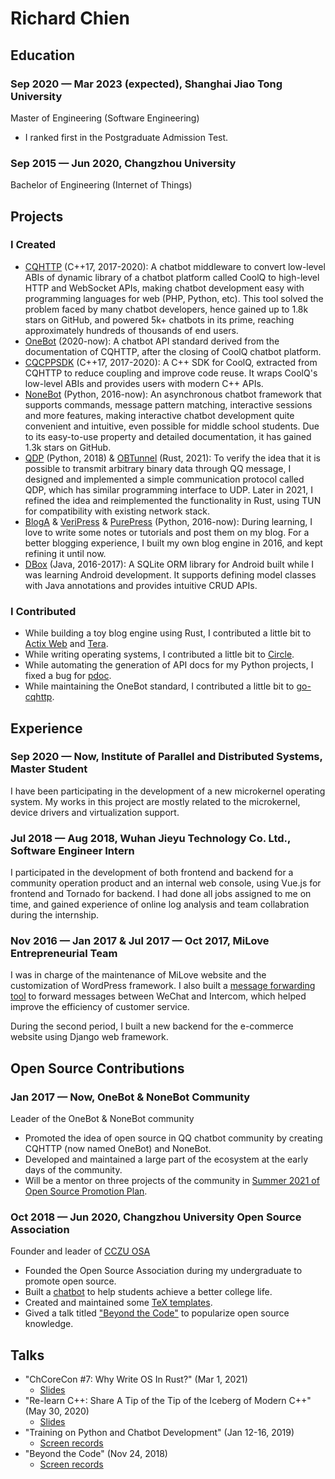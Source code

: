 # Richard Chien

## Education

### Sep 2020 — Mar 2023 (expected), Shanghai Jiao Tong University

Master of Engineering (Software Engineering)

- I ranked first in the Postgraduate Admission Test.

### Sep 2015 — Jun 2020, Changzhou University

Bachelor of Engineering (Internet of Things)

## Projects

### I Created

- [CQHTTP](https://github.com/kyubotics/coolq-http-api) (C++17, 2017-2020): A chatbot middleware to convert low-level ABIs of dynamic library of a chatbot platform called CoolQ to high-level HTTP and WebSocket APIs, making chatbot development easy with programming languages for web (PHP, Python, etc). This tool solved the problem faced by many chatbot developers, hence gained up to 1.8k stars on GitHub, and powered 5k+ chatbots in its prime, reaching approximately hundreds of thousands of end users.
- [OneBot](https://github.com/botuniverse/onebot) (2020-now): A chatbot API standard derived from the documentation of CQHTTP, after the closing of CoolQ chatbot platform.
- [CQCPPSDK](https://github.com/kyubotics/cqcppsdk) (C++17, 2017-2020): A C++ SDK for CoolQ, extracted from CQHTTP to reduce coupling and improve code reuse. It wraps CoolQ's low-level ABIs and provides users with modern C++ APIs.
- [NoneBot](https://github.com/nonebot/nonebot) (Python, 2016-now): An asynchronous chatbot framework that supports commands, message pattern matching, interactive sessions and more features, making interactive chatbot development quite convenient and intuitive, even possible for middle school students. Due to its easy-to-use property and detailed documentation, it has gained 1.3k stars on GitHub.
- [QDP](https://github.com/richardchien/qdp) (Python, 2018) & [OBTunnel](https://github.com/richardchien/obtunnel) (Rust, 2021): To verify the idea that it is possible to transmit arbitrary binary data through QQ message, I designed and implemented a simple communication protocol called QDP, which has similar programming interface to UDP. Later in 2021, I refined the idea and reimplemented the functionality in Rust, using TUN for compatibility with existing network stack.
- [BlogA](https://github.com/verilab/blog-a) & [VeriPress](https://github.com/verilab/veripress) & [PurePress](https://github.com/verilab/purepress) (Python, 2016-now): During learning, I love to write some notes or tutorials and post them on my blog. For a better blogging experience, I built my own blog engine in 2016, and kept refining it until now.
- [DBox](https://github.com/richardchien-archive/dbox) (Java, 2016-2017): A SQLite ORM library for Android built while I was learning Android development. It supports defining model classes with Java annotations and provides intuitive CRUD APIs.

### I Contributed

- While building a toy blog engine using Rust, I contributed a little bit to [Actix Web](https://github.com/actix/actix-web/pull/1934) and [Tera](https://github.com/Keats/tera/pull/597).
- While writing operating systems, I contributed a little bit to [Circle](https://github.com/rsta2/circle/pull/230).
- While automating the generation of API docs for my Python projects, I fixed a bug for [pdoc](https://github.com/pdoc3/pdoc/pull/153).
- While maintaining the OneBot standard, I contributed a little bit to [go-cqhttp](https://github.com/Mrs4s/go-cqhttp/pull/127).

## Experience

### Sep 2020 — Now, Institute of Parallel and Distributed Systems, Master Student

I have been participating in the development of a new microkernel operating system. My works in this project are mostly related to the microkernel, device drivers and virtualization support.

### Jul 2018 — Aug 2018, Wuhan Jieyu Technology Co. Ltd., Software Engineer Intern

I participated in the development of both frontend and backend for a community operation product and an internal web console, using Vue.js for frontend and Tornado for backend. I had done all jobs assigned to me on time, and gained experience of online log analysis and team collabration during the internship.

### Nov 2016 — Jan 2017 & Jul 2017 — Oct 2017, MiLove Entrepreneurial Team

I was in charge of the maintenance of MiLove website and the customization of WordPress framework. I also built a [message forwarding tool](https://github.com/richardchien-archive/wechat-intercom) to forward messages between WeChat and Intercom, which helped improve the efficiency of customer service.

During the second period, I built a new backend for the e-commerce website using Django web framework.

## Open Source Contributions

### Jan 2017 — Now, OneBot & NoneBot Community

Leader of the OneBot & NoneBot community

- Promoted the idea of open source in QQ chatbot community by creating CQHTTP (now named OneBot) and NoneBot.
- Developed and maintained a large part of the ecosystem at the early days of the community.
- Will be a mentor on three projects of the community in [Summer 2021 of Open Source Promotion Plan](https://nonebot.dev/ospp.html).

### Oct 2018 — Jun 2020, Changzhou University Open Source Association

Founder and leader of [CCZU OSA](https://github.com/cczu-osa)

- Founded the Open Source Association during my undergraduate to promote open source.
- Built a [chatbot](https://github.com/cczu-osa/aki) to help students achieve a better college life.
- Created and maintained some [TeX templates](https://github.com/cczu-osa/tex-templates).
- Gived a talk titled ["Beyond the Code"](https://www.bilibili.com/video/BV1Ut411y7vn/) to popularize open source knowledge.

## Talks

- "ChCoreCon #7: Why Write OS In Rust?" (Mar 1, 2021)
    - [Slides](https://stdrc.cc/chcorecon/7/slides.html)
- "Re-learn C++: Share A Tip of the Tip of the Iceberg of Modern C++" (May 30, 2020)
    - [Slides](https://slides.com/richardchien/cczu-osa-meet-cpp)
- "Training on Python and Chatbot Development" (Jan 12-16, 2019)
    - [Screen records](https://www.bilibili.com/video/BV19t411679V/)
- "Beyond the Code" (Nov 24, 2018)
    - [Screen records](https://www.bilibili.com/video/BV1Ut411y7vn/)
